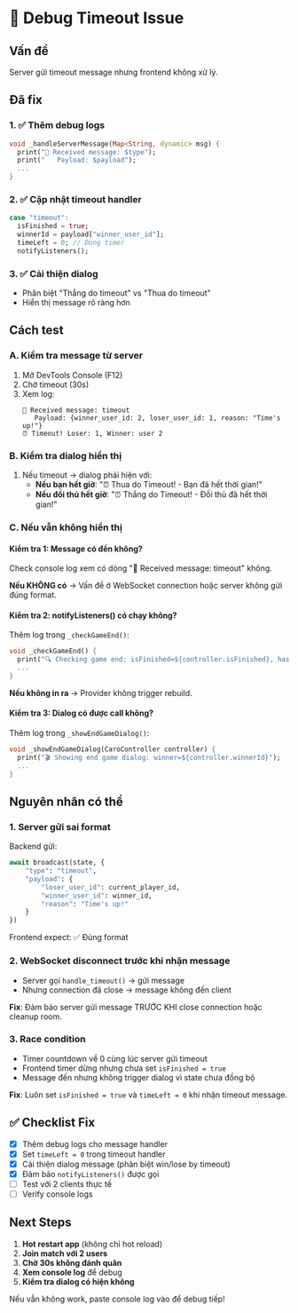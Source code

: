 # 🐛 Debug Timeout Issue

## Vấn đề

Server gửi timeout message nhưng frontend không xử lý.

## Đã fix

### 1. ✅ Thêm debug logs

```dart
void _handleServerMessage(Map<String, dynamic> msg) {
  print("📨 Received message: $type");
  print("   Payload: $payload");
  ...
}
```

### 2. ✅ Cập nhật timeout handler

```dart
case "timeout":
  isFinished = true;
  winnerId = payload["winner_user_id"];
  timeLeft = 0; // Dừng timer
  notifyListeners();
```

### 3. ✅ Cải thiện dialog

- Phân biệt "Thắng do timeout" vs "Thua do timeout"
- Hiển thị message rõ ràng hơn

## Cách test

### A. Kiểm tra message từ server

1. Mở DevTools Console (F12)
2. Chờ timeout (30s)
3. Xem log:
   ```
   📨 Received message: timeout
      Payload: {winner_user_id: 2, loser_user_id: 1, reason: "Time's up!"}
   ⏰ Timeout! Loser: 1, Winner: user 2
   ```

### B. Kiểm tra dialog hiển thị

1. Nếu timeout → dialog phải hiện với:
   - **Nếu bạn hết giờ**: "⏰ Thua do Timeout! - Bạn đã hết thời gian!"
   - **Nếu đối thủ hết giờ**: "⏰ Thắng do Timeout! - Đối thủ đã hết thời gian!"

### C. Nếu vẫn không hiển thị

#### Kiểm tra 1: Message có đến không?

Check console log xem có dòng "📨 Received message: timeout" không.

**Nếu KHÔNG có** → Vấn đề ở WebSocket connection hoặc server không gửi đúng format.

#### Kiểm tra 2: notifyListeners() có chạy không?

Thêm log trong `_checkGameEnd()`:

```dart
void _checkGameEnd() {
  print("🔍 Checking game end: isFinished=${controller.isFinished}, hasShown=$_hasShownEndDialog");
  ...
}
```

**Nếu không in ra** → Provider không trigger rebuild.

#### Kiểm tra 3: Dialog có được call không?

Thêm log trong `_showEndGameDialog()`:

```dart
void _showEndGameDialog(CaroController controller) {
  print("🎬 Showing end game dialog: winner=${controller.winnerId}");
  ...
}
```

## Nguyên nhân có thể

### 1. Server gửi sai format

Backend gửi:

```python
await broadcast(state, {
    "type": "timeout",
    "payload": {
        "loser_user_id": current_player_id,
        "winner_user_id": winner_id,
        "reason": "Time's up!"
    }
})
```

Frontend expect: ✅ Đúng format

### 2. WebSocket disconnect trước khi nhận message

- Server gọi `handle_timeout()` → gửi message
- Nhưng connection đã close → message không đến client

**Fix**: Đảm bảo server gửi message TRƯỚC KHI close connection hoặc cleanup room.

### 3. Race condition

- Timer countdown về 0 cùng lúc server gửi timeout
- Frontend timer dừng nhưng chưa set `isFinished = true`
- Message đến nhưng không trigger dialog vì state chưa đồng bộ

**Fix**: Luôn set `isFinished = true` và `timeLeft = 0` khi nhận timeout message.

## ✅ Checklist Fix

- [x] Thêm debug logs cho message handler
- [x] Set `timeLeft = 0` trong timeout handler
- [x] Cải thiện dialog message (phân biệt win/lose by timeout)
- [x] Đảm bảo `notifyListeners()` được gọi
- [ ] Test với 2 clients thực tế
- [ ] Verify console logs

## Next Steps

1. **Hot restart app** (không chỉ hot reload)
2. **Join match với 2 users**
3. **Chờ 30s không đánh quân**
4. **Xem console log** để debug
5. **Kiểm tra dialog có hiện không**

Nếu vẫn không work, paste console log vào để debug tiếp!
